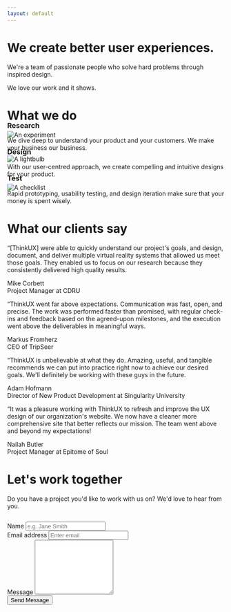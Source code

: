 ```yaml
---
layout: default
---
```


<div class="jumbotron">
  <div class="jumbo-header">
    <h1 class="text-center">We create better user experiences.</h1>
    <p class="text-center">We're a team of passionate people who solve hard problems through inspired design.</p>
    <p>We love our work and it shows.</p>
  </div>
</div>
<div class="container">

  <div class="row">
    <div class="col-xs-12">
      <h1 class="text-center">What we do</h1>
    </div>
  </div>

  <div class="row">
    <div class="col-xs-12 col-sm-4">
      <div class="feature">
        <div class="text-center">
          <img class="feature-icon" src="{{ site.baseurl }}/images/experiment-icon.svg" alt="An experiment">
        </div>
        <h3 class="text-center" style="margin-top:-40px">Research</h3>
        <p>We dive deep to understand your product and your customers. We make your business our business.</p>
      </div>
    </div>
    <div class="col-xs-12 col-sm-4">
      <div class="feature">
        <div class="text-center" style="margin-top:-5px;">
          <img class="feature-icon" src="{{ site.baseurl }}/images/light-icon.svg" alt="A lightbulb">
        </div>
        <h3 class="text-center" style="margin-top:-35px">Design</h3>
        <p>With our user-centred approach, we create compelling and intuitive designs for your product.</p>
      </div>
    </div>
    <div class="col-xs-12 col-sm-4">
      <div class="feature">
        <div class="text-center">
          <img class="feature-icon" src="{{ site.baseurl }}/images/notes-icon.svg" alt="A checklist">
        </div>
        <h3 class="text-center" style="margin-top:-40px">Test</h3>
        <p>Rapid prototyping, usability testing, and design iteration make sure that your money is spent wisely.</p>
      </div>
    </div>
  </div>
  
  
  <div class="row landing-page-section">
    <div class="col-xs-12">
      <h1 class="text-center">What our clients say</h1>
    </div>
  </div>
  
  <div class="row">
    <div class="col-xs-12 col-sm-6">
      <div class="testimonial">
        <p>
          <span class="dropcap">“</span>[ThinkUX] were able to quickly understand our project's goals, and design, document, and deliver multiple virtual reality systems that allowed us meet those goals. They enabled us to focus on our research because they consistently delivered high quality results.
        </p>
        <div class="attribution">
          <div class="attr-name">
            Mike Corbett
          </div>
          <div class="attr-title">
            Project Manager at CDRU
          </div>
        </div>
      </div>
    </div>
    <div class="col-xs-12 col-sm-6">
      <div class="testimonial">
        <p>
          <span class="dropcap">“</span>ThinkUX went far above expectations. Communication was fast, open, and precise. The work was performed faster than promised, with regular check-ins and feedback based on the agreed-upon milestones, and the execution went above the deliverables in meaningful ways.
        </p>
        <div class="attribution">
          <div class="attr-name">
            Markus Fromherz
          </div>
          <div class="attr-title">
            CEO of TripSeer
          </div>
        </div>
      </div>
    </div>
  </div>
  
  <div class="row">
    <div class="col-xs-12 col-sm-6">
      <div class="testimonial">
        <p>
          <span class="dropcap">“</span>ThinkUX is unbelievable at what they do. Amazing, useful, and tangible recommends we can put into practice right now to achieve our desired goals. We'll definitely be working with these guys in the future.
        </p>
        <div class="attribution">
          <div class="attr-name">
            Adam Hofmann
          </div>
          <div class="attr-title">
            Director of New Product Development at Singularity University
          </div>
        </div>
      </div>
    </div>
    <div class="col-xs-12 col-sm-6">
      <div class="testimonial">
        <p>
          <span class="dropcap">“</span>It was a pleasure working with ThinkUX to refresh and improve the UX design of our organization's website. We now have a cleaner more comprehensive site that better reflects our mission. The team went above and beyond my expectations!
        </p>
        <div class="attribution">
          <div class="attr-name">
            Nailah Butler
          </div>
          <div class="attr-title">
            Project Manager at Epitome of Soul
          </div>
        </div>
      </div>
    </div>
  </div>
  
  <div class="row landing-page-section">
    <div class="col-xs-12">
      <h1 class="text-center">Let's work together</h1>
      <p class="section-subheading">Do you have a project you'd like to work with us on? We'd love to hear from you.</p>
    </div>
  </div>
  
  <div class="row" style="margin-top:2em;">
    <div class="col-xs-8 col-xs-offset-2 col-sm-4 col-sm-offset-4">
      <form action="https://formspree.io/info@thinkux.ca" method="POST">
        <div class="form-group row">
          <label for="name">Name</label>
          <input type="text" class="form-control" name="name" placeholder="e.g. Jane Smith" required>
        </div>
        <div class="form-group row">
          <label for="_replyto">Email address</label>
          <input type="text" class="form-control" name="_subject" placeholder="Enter email" required>
        </div>
        <div class="form-group row">
          <label for="_message">Message</label>
          <textarea rows="8" name="_message" class="form-control"></textarea>
        </div>
        <div class="form-group row">
          <input type="submit" class="btn-block" value="Send Message">
        </div>
      </form>
    </div>
  </div>
  
</div>
